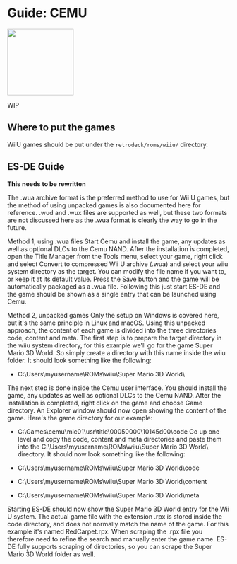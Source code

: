 # Guide: CEMU

<img src="../../wiki_images/logos/cemu-logo.png" width="150">

WIP

## Where to put the games
WiiU games should be put under the `retrodeck/roms/wiiu/` directory.

## ES-DE Guide

**This needs to be rewritten**

The .wua archive format is the preferred method to use for Wii U games, but the method of using unpacked games is also documented here for reference.
.wud and .wux files are supported as well, but these two formats are not discussed here as the .wua format is clearly the way to go in the future.

Method 1, using .wua files
Start Cemu and install the game, any updates as well as optional DLCs to the Cemu NAND. After the installation is completed, open the Title Manager from the Tools menu, select your game, right click and select Convert to compressed Wii U archive (.wua) and select your wiiu system directory as the target. You can modify the file name if you want to, or keep it at its default value. Press the Save button and the game will be automatically packaged as a .wua file.
Following this just start ES-DE and the game should be shown as a single entry that can be launched using Cemu.

Method 2, unpacked games
Only the setup on Windows is covered here, but it's the same principle in Linux and macOS.
Using this unpacked approach, the content of each game is divided into the three directories code, content and meta.
The first step is to prepare the target directory in the wiiu system directory, for this example we'll go for the game Super Mario 3D World. So simply create a directory with this name inside the wiiu folder. It should look something like the following:

- C:\Users\myusername\ROMs\wiiu\Super Mario 3D World\

The next step is done inside the Cemu user interface. You should install the game, any updates as well as optional DLCs to the Cemu NAND. After the installation is completed, right click on the game and choose Game directory. An Explorer window should now open showing the content of the game. Here's the game directory for our example:

- C:\Games\cemu\mlc01\usr\title\00050000\10145d00\code
Go up one level and copy the code, content and meta directories and paste them into the C:\Users\myusername\ROMs\wiiu\Super Mario 3D World\ directory. It should now look something like the following:

- C:\Users\myusername\ROMs\wiiu\Super Mario 3D World\code
- C:\Users\myusername\ROMs\wiiu\Super Mario 3D World\content
- C:\Users\myusername\ROMs\wiiu\Super Mario 3D World\meta

Starting ES-DE should now show the Super Mario 3D World entry for the Wii U system. The actual game file with the extension .rpx is stored inside the code directory, and does not normally match the name of the game. For this example it's named RedCarpet.rpx. When scraping the .rpx file you therefore need to refine the search and manually enter the game name. ES-DE fully supports scraping of directories, so you can scrape the Super Mario 3D World folder as well.
